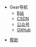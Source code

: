 - Gear导航
  - [B站](https://space.bilibili.com/)
  - [CSDN]()
  - [公众号]()
  - [GitHub]()

* [帮助](/_help)

